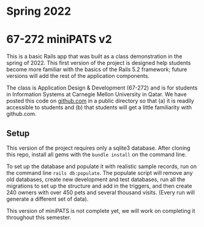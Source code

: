 Spring 2022
=
67-272 miniPATS  v2
=
This is a basic Rails app that was built as a class demonstration in the spring of 2022.  This first version of the project is designed help students become more familiar with the basics of the Rails 5.2 framework; future versions will add the rest of the application components.

The class is Application Design & Development (67-272) and is for students in Information Systems at Carnegie Mellon University in Qatar. We have posted this code on [github.com](https://github.com/S22-67-272Q/miniPATS) in a public directory so that (a) it is readily accessible to students and (b) that students will get a little familiarity with github.com.

Setup
--
This version of the project requires only a sqlite3 database.  After cloning this repo, install all gems with the `bundle install` on the command line.  

To set up the database and populate it with realistic sample records, run on the command line `rails db:populate`.   The populate script will remove any old databases, create new development and test databases, run all the migrations to set up the structure and add in the triggers, and then create 240 owners with over 450 pets and several thousand visits. (Every run will generate a different set of data).

This version of miniPATS is not complete yet, we will work on completing it throughout this semester.
